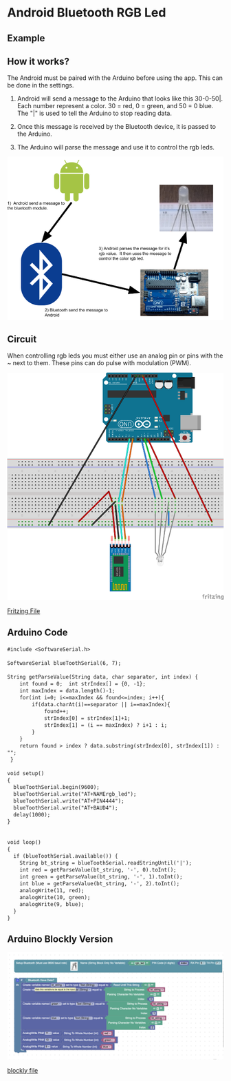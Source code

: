 # Android Bluetooth RGB Led

## Example

## How it works? 

The Android must be paired with the Arduino before using the app.  This can be done in the settings.

1) Android will send a message to the Arduino that looks like this 30-0-50|.  Each number represent a color.  30 = red, 0 = green, and 50 = 0 blue.  The "|" is used to tell the Arduino to stop reading data.

2) Once this message is received by the Bluetooth device, it is passed to the Arduino.

3) The Arduino will parse the message and use it to control the rgb leds.

![how it works](/docs/images/howitworks.png)


## Circuit

When controlling rgb leds you must either use an analog pin or pins with the ~ next to them.  These pins can do pulse with modulation (PWM).  

![circuit diagram](/docs/images/bluetooth_rgb_led_bb.png)

[Fritzing File](/docs/files/bluetooth_rgb_led.fzz)

## Arduino Code

``` 
#include <SoftwareSerial.h>
 
SoftwareSerial blueToothSerial(6, 7);

String getParseValue(String data, char separator, int index) {
	int found = 0;	int strIndex[] = {0, -1};
	int maxIndex = data.length()-1;
	for(int i=0; i<=maxIndex && found<=index; i++){
	    if(data.charAt(i)==separator || i==maxIndex){
	        found++;
	        strIndex[0] = strIndex[1]+1;
	        strIndex[1] = (i == maxIndex) ? i+1 : i;
	    }
	}
	return found > index ? data.substring(strIndex[0], strIndex[1]) : "";
 }

void setup()
{
  blueToothSerial.begin(9600);
  blueToothSerial.write("AT+NAMErgb_led");
  blueToothSerial.write("AT+PIN4444");
  blueToothSerial.write("AT+BAUD4");
  delay(1000);
}


void loop()
{
  if (blueToothSerial.available()) {
    String bt_string = blueToothSerial.readStringUntil('|');
    int red = getParseValue(bt_string, '-', 0).toInt();
    int green = getParseValue(bt_string, '-', 1).toInt();
    int blue = getParseValue(bt_string, '-', 2).toInt();
    analogWrite(11, red);
    analogWrite(10, green);
    analogWrite(9, blue);
  }
}
```

## Arduino Blockly Version

![blockly version](/docs/images/blockly-version.png)

[blockly file](/docs/files/bt-rgb-led.xml)

